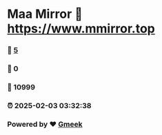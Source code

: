 # Maa Mirror :link: https://www.mmirror.top 
### :page_facing_up: [5](https://www.mmirror.top/tag.html) 
### :speech_balloon: 0 
### :hibiscus: 10999 
### :alarm_clock: 2025-02-03 03:32:38 
### Powered by :heart: [Gmeek](https://github.com/Meekdai/Gmeek)
